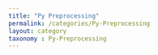 ```yaml
---
title: "Py Preprocessing"
permalink: /categories/Py-Preprocessing
layout: category
taxonomy : Py-Preprocessing
---
```

